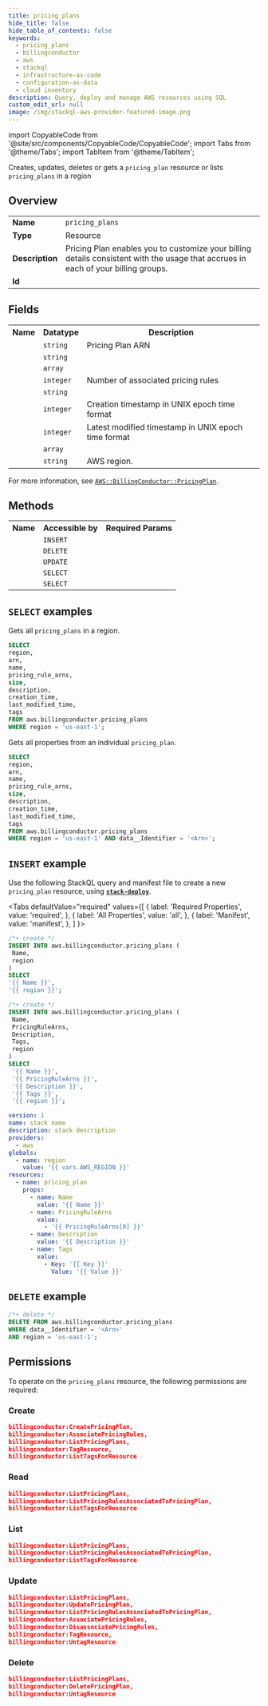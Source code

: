 ```yaml
---
title: pricing_plans
hide_title: false
hide_table_of_contents: false
keywords:
  - pricing_plans
  - billingconductor
  - aws
  - stackql
  - infrastructure-as-code
  - configuration-as-data
  - cloud inventory
description: Query, deploy and manage AWS resources using SQL
custom_edit_url: null
image: /img/stackql-aws-provider-featured-image.png
---
```


import CopyableCode from '@site/src/components/CopyableCode/CopyableCode';
import Tabs from '@theme/Tabs';
import TabItem from '@theme/TabItem';

Creates, updates, deletes or gets a <code>pricing_plan</code> resource or lists <code>pricing_plans</code> in a region

## Overview
<table>
<tbody>
<tr><td><b>Name</b></td><td><code>pricing_plans</code></td></tr>
<tr><td><b>Type</b></td><td>Resource</td></tr>
<tr><td><b>Description</b></td><td>Pricing Plan enables you to customize your billing details consistent with the usage that accrues in each of your billing groups.</td></tr>
<tr><td><b>Id</b></td><td><CopyableCode code="aws.billingconductor.pricing_plans" /></td></tr>
</tbody>
</table>

## Fields
<table>
<tbody>
<tr><th>Name</th><th>Datatype</th><th>Description</th></tr><tr><td><CopyableCode code="arn" /></td><td><code>string</code></td><td>Pricing Plan ARN</td></tr>
<tr><td><CopyableCode code="name" /></td><td><code>string</code></td><td></td></tr>
<tr><td><CopyableCode code="pricing_rule_arns" /></td><td><code>array</code></td><td></td></tr>
<tr><td><CopyableCode code="size" /></td><td><code>integer</code></td><td>Number of associated pricing rules</td></tr>
<tr><td><CopyableCode code="description" /></td><td><code>string</code></td><td></td></tr>
<tr><td><CopyableCode code="creation_time" /></td><td><code>integer</code></td><td>Creation timestamp in UNIX epoch time format</td></tr>
<tr><td><CopyableCode code="last_modified_time" /></td><td><code>integer</code></td><td>Latest modified timestamp in UNIX epoch time format</td></tr>
<tr><td><CopyableCode code="tags" /></td><td><code>array</code></td><td></td></tr>
<tr><td><CopyableCode code="region" /></td><td><code>string</code></td><td>AWS region.</td></tr>
</tbody>
</table>

For more information, see <a href="https://docs.aws.amazon.com/AWSCloudFormation/latest/UserGuide/aws-resource-billingconductor-pricingplan.html"><code>AWS::BillingConductor::PricingPlan</code></a>.

## Methods

<table>
<tbody>
  <tr>
    <th>Name</th>
    <th>Accessible by</th>
    <th>Required Params</th>
  </tr>
  <tr>
    <td><CopyableCode code="create_resource" /></td>
    <td><code>INSERT</code></td>
    <td><CopyableCode code="Name, region" /></td>
  </tr>
  <tr>
    <td><CopyableCode code="delete_resource" /></td>
    <td><code>DELETE</code></td>
    <td><CopyableCode code="data__Identifier, region" /></td>
  </tr>
  <tr>
    <td><CopyableCode code="update_resource" /></td>
    <td><code>UPDATE</code></td>
    <td><CopyableCode code="data__Identifier, data__PatchDocument, region" /></td>
  </tr>
  <tr>
    <td><CopyableCode code="list_resources" /></td>
    <td><code>SELECT</code></td>
    <td><CopyableCode code="region" /></td>
  </tr>
  <tr>
    <td><CopyableCode code="get_resource" /></td>
    <td><code>SELECT</code></td>
    <td><CopyableCode code="data__Identifier, region" /></td>
  </tr>
</tbody>
</table>

## `SELECT` examples
Gets all <code>pricing_plans</code> in a region.
```sql
SELECT
region,
arn,
name,
pricing_rule_arns,
size,
description,
creation_time,
last_modified_time,
tags
FROM aws.billingconductor.pricing_plans
WHERE region = 'us-east-1';
```
Gets all properties from an individual <code>pricing_plan</code>.
```sql
SELECT
region,
arn,
name,
pricing_rule_arns,
size,
description,
creation_time,
last_modified_time,
tags
FROM aws.billingconductor.pricing_plans
WHERE region = 'us-east-1' AND data__Identifier = '<Arn>';
```

## `INSERT` example

Use the following StackQL query and manifest file to create a new <code>pricing_plan</code> resource, using [__`stack-deploy`__](https://pypi.org/project/stack-deploy/).

<Tabs
    defaultValue="required"
    values={[
      { label: 'Required Properties', value: 'required', },
      { label: 'All Properties', value: 'all', },
      { label: 'Manifest', value: 'manifest', },
    ]
}>
<TabItem value="required">

```sql
/*+ create */
INSERT INTO aws.billingconductor.pricing_plans (
 Name,
 region
)
SELECT 
'{{ Name }}',
'{{ region }}';
```
</TabItem>
<TabItem value="all">

```sql
/*+ create */
INSERT INTO aws.billingconductor.pricing_plans (
 Name,
 PricingRuleArns,
 Description,
 Tags,
 region
)
SELECT 
 '{{ Name }}',
 '{{ PricingRuleArns }}',
 '{{ Description }}',
 '{{ Tags }}',
 '{{ region }}';
```
</TabItem>
<TabItem value="manifest">

```yaml
version: 1
name: stack name
description: stack description
providers:
  - aws
globals:
  - name: region
    value: '{{ vars.AWS_REGION }}'
resources:
  - name: pricing_plan
    props:
      - name: Name
        value: '{{ Name }}'
      - name: PricingRuleArns
        value:
          - '{{ PricingRuleArns[0] }}'
      - name: Description
        value: '{{ Description }}'
      - name: Tags
        value:
          - Key: '{{ Key }}'
            Value: '{{ Value }}'

```
</TabItem>
</Tabs>

## `DELETE` example

```sql
/*+ delete */
DELETE FROM aws.billingconductor.pricing_plans
WHERE data__Identifier = '<Arn>'
AND region = 'us-east-1';
```

## Permissions

To operate on the <code>pricing_plans</code> resource, the following permissions are required:

### Create
```json
billingconductor:CreatePricingPlan,
billingconductor:AssociatePricingRules,
billingconductor:ListPricingPlans,
billingconductor:TagResource,
billingconductor:ListTagsForResource
```

### Read
```json
billingconductor:ListPricingPlans,
billingconductor:ListPricingRulesAssociatedToPricingPlan,
billingconductor:ListTagsForResource
```

### List
```json
billingconductor:ListPricingPlans,
billingconductor:ListPricingRulesAssociatedToPricingPlan,
billingconductor:ListTagsForResource
```

### Update
```json
billingconductor:ListPricingPlans,
billingconductor:UpdatePricingPlan,
billingconductor:ListPricingRulesAssociatedToPricingPlan,
billingconductor:AssociatePricingRules,
billingconductor:DisassociatePricingRules,
billingconductor:TagResource,
billingconductor:UntagResource
```

### Delete
```json
billingconductor:ListPricingPlans,
billingconductor:DeletePricingPlan,
billingconductor:UntagResource
```
